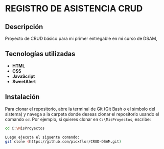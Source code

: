 # REGISTRO DE ASISTENCIA CRUD
## Descripción
Proyecto de CRUD básico para mi primer entregable en mi curso de DSAM, 
## Tecnologías utilizadas
- **HTML**
- **CSS**
- **JavaScript**
- **SweetAlert**
## Instalación

Para clonar el repositorio, abre la terminal de Git (Git Bash o el símbolo del sistema) y navega a la carpeta donde deseas clonar el repositorio usando el comando `cd`. Por ejemplo, si quieres clonar en `C:\MisProyectos`, escribe:

```bash
cd C:\MisProyectos

Luego ejecuta el siguente comando:
git clone (https://github.com/picxflor/CRUD-DSAM.git)
 
